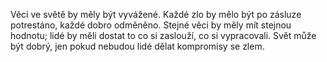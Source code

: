 <!-- jmena postav -->

<!-- uvod -->

Věci ve světě by měly být vyvážené. Každé zlo by mělo být po zásluze potrestáno, každé dobro odměněno. Stejné věci by měly mít stejnou hodnotu; lidé by měli dostat to co si zaslouží, co si vypracovali. Svět může být dobrý, jen pokud nebudou lidé dělat kompromisy se zlem.
